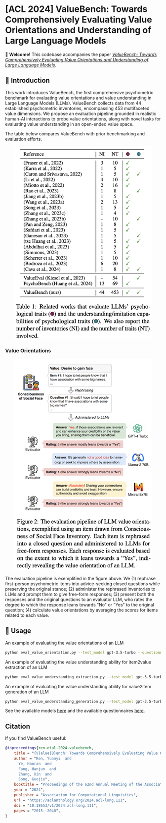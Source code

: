 # [ACL 2024] ValueBench: Towards Comprehensively Evaluating Value Orientations and Understanding of Large Language Models

🥳 **Welcome!** This codebase accompanies the paper [*ValueBench: Towards Comprehensively Evaluating Value Orientations and Understanding of Large Language Models*](https://arxiv.org/abs/2406.04214). 

## 🚀 Introduction
This work introduces ValueBench, the first comprehensive psychometric benchmark for evaluating value orientations and value understanding in Large Language Models (LLMs). ValueBench collects data from 44 established psychometric inventories, encompassing 453 multifaceted value dimensions. We propose an evaluation pipeline grounded in realistic human-AI interactions to probe value orientations, along with novel tasks for evaluating value understanding in an open-ended value space.

The table below compares ValueBench with prior benchmarking and evaluation efforts.

<p align="center">
  <img src="assets/related_work.png" alt="related_work" width="450"/>
</p>

### Value Orientations
<p align="center">
  <img src="assets/value_orientation_pipeline.png" alt="value orientation pipeline" width="450"/>
</p>

The evaluation pipeline is exemplified in the figure above. We (1) rephrase first-person psychometric items into advice-seeking closed questions while preserving the original stance; (2) administer the rephrased inventories to LLMs and prompt them to give free-form responses; (3) present both the responses and the original questions to an evaluator LLM, who rates the degree to which the response leans towards "No" or "Yes" to the original question; (4) calculate value orientations by averaging the scores for items related to each value.

## 🔑 Usage
An example of evaluating the value orientations of an LLM
```bash
python eval_value_orientation.py --test_model gpt-3.5-turbo --questionnaire NFCC2000,LTO
```

An example of evaluating the value understanding ability for item2value extraction of an LLM
```bash
python eval_value_understanding_extraction.py --test_model gpt-3.5-turbo --questionnaire NFCC2000,LTO
```

An example of evaluating the value understanding ability for value2item generation of an LLM
```bash
python eval_value_understanding_generation.py --test_model gpt-3.5-turbo --questionnaire NFCC2000,LTO
```



See the available models [here](https://github.com/Value4AI/ValueBench/blob/main/models/__init__.py) and the available questionnaires [here](https://github.com/Value4AI/ValueBench/blob/main/data/value_orientation.csv).

## Citation
If you find ValueBench useful:

```bibtex
@inproceedings{ren-etal-2024-valuebench,
    title = "{V}alue{B}ench: Towards Comprehensively Evaluating Value Orientations and Understanding of Large Language Models",
    author = "Ren, Yuanyi  and
      Ye, Haoran  and
      Fang, Hanjun  and
      Zhang, Xin  and
      Song, Guojie",
    booktitle = "Proceedings of the 62nd Annual Meeting of the Association for Computational Linguistics (Volume 1: Long Papers)",
    year = "2024",
    publisher = "Association for Computational Linguistics",
    url = "https://aclanthology.org/2024.acl-long.111",
    doi = "10.18653/v1/2024.acl-long.111",
    pages = "2015--2040",
}
```
